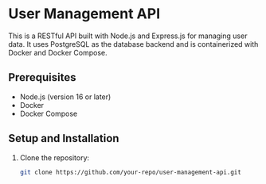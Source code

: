 # User Management API

This is a RESTful API built with Node.js and Express.js for managing user data. It uses PostgreSQL as the database backend and is containerized with Docker and Docker Compose.

## Prerequisites

- Node.js (version 16 or later)
- Docker
- Docker Compose

## Setup and Installation

1. Clone the repository:

   ```bash
   git clone https://github.com/your-repo/user-management-api.git